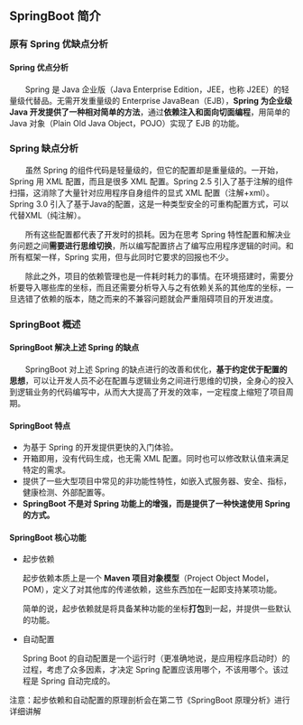 ## SpringBoot 简介

### 原有 Spring 优缺点分析

#### Spring  优点分析

&emsp;&emsp;Spring 是 Java 企业版（Java Enterprise Edition，JEE，也称 J2EE）的轻量级代替品。无需开发重量级的 Enterprise JavaBean（EJB），**Spring 为企业级 Java 开发提供了一种相对简单的方法**，通过**依赖注入和面向切面编程**，用简单的 Java 对象（Plain Old Java Object，POJO）实现了 EJB 的功能。

### Spring  缺点分析

&emsp;&emsp;虽然 Spring 的组件代码是轻量级的，但它的配置却是重量级的。一开始，Spring 用 XML 配置，而且是很多 XML 配置。Spring 2.5 引入了基于注解的组件扫描，这消除了大量针对应用程序自身组件的显式 XML 配置（注解+xml）。Spring 3.0 引入了基于Java的配置，这是一种类型安全的可重构配置方式，可以代替XML（纯注解）。

&emsp;&emsp;所有这些配置都代表了开发时的损耗。因为在思考 Spring 特性配置和解决业务问题之间**需要进行思维切换**，所以编写配置挤占了编写应用程序逻辑的时间。和所有框架一样，Spring 实用，但与此同时它要求的回报也不少。

&emsp;&emsp;除此之外，项目的依赖管理也是一件耗时耗力的事情。在环境搭建时，需要分析要导入哪些库的坐标，而且还需要分析导入与之有依赖关系的其他库的坐标，一旦选错了依赖的版本，随之而来的不兼容问题就会严重阻碍项目的开发进度。

### SpringBoot  概述

#### SpringBoot 解决上述 Spring 的缺点

&emsp;&emsp;SpringBoot 对上述 Spring 的缺点进行的改善和优化，**基于约定优于配置的思想**，可以让开发人员不必在配置与逻辑业务之间进行思维的切换，全身心的投入到逻辑业务的代码编写中，从而大大提高了开发的效率，一定程度上缩短了项目周期。

#### SpringBoot 特点

- 为基于 Spring 的开发提供更快的入门体验。
- 开箱即用，没有代码生成，也无需 XML 配置。同时也可以修改默认值来满足特定的需求。
- 提供了一些大型项目中常见的非功能性特性，如嵌入式服务器、安全、指标，健康检测、外部配置等。
- **SpringBoot 不是对 Spring 功能上的增强，而是提供了一种快速使用 Spring 的方式。**

#### SpringBoot 核心功能

- 起步依赖

  起步依赖本质上是一个 **Maven 项目对象模型**（Project Object Model，POM），定义了对其他库的传递依赖，这些东西加在一起即支持某项功能。

  简单的说，起步依赖就是将具备某种功能的坐标**打包**到一起，并提供一些默认的功能。

- 自动配置

  Spring Boot 的自动配置是一个运行时（更准确地说，是应用程序启动时）的过程，考虑了众多因素，才决定 Spring 配置应该用哪个，不该用哪个。该过程是 Spring 自动完成的。


注意：起步依赖和自动配置的原理剖析会在第二节《SpringBoot 原理分析》进行详细讲解

